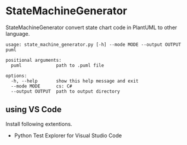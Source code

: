 # StateMachineGenerator

StateMachineGenerator convert state chart code in PlantUML to other language. 

```
usage: state_machine_generator.py [-h] --mode MODE --output OUTPUT puml

positional arguments:
  puml             path to .puml file

options:
  -h, --help       show this help message and exit
  --mode MODE      cs: C#
  --output OUTPUT  path to output directory
```

## using VS Code

Install following extentions. 

- Python Test Explorer for Visual Studio Code

